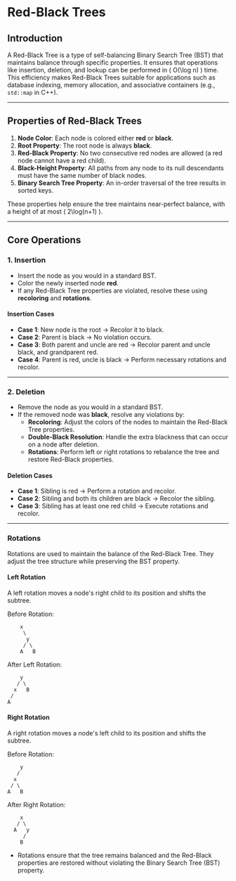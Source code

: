 # Red-Black Trees

## Introduction

A Red-Black Tree is a type of self-balancing Binary Search Tree (BST) that maintains balance through specific properties. It ensures that operations like insertion, deletion, and lookup can be performed in \( O(\log n) \) time. This efficiency makes Red-Black Trees suitable for applications such as database indexing, memory allocation, and associative containers (e.g., `std::map` in C++).

---

## Properties of Red-Black Trees

1. **Node Color**: Each node is colored either **red** or **black**.
2. **Root Property**: The root node is always **black**.
3. **Red-Black Property**: No two consecutive red nodes are allowed (a red node cannot have a red child).
4. **Black-Height Property**: All paths from any node to its null descendants must have the same number of black nodes.
5. **Binary Search Tree Property**: An in-order traversal of the tree results in sorted keys.

These properties help ensure the tree maintains near-perfect balance, with a height of at most \( 2\log(n+1) \).

---

## Core Operations

### 1. Insertion

- Insert the node as you would in a standard BST.
- Color the newly inserted node **red**.
- If any Red-Black Tree properties are violated, resolve these using **recoloring** and **rotations**.

#### Insertion Cases

- **Case 1**: New node is the root → Recolor it to black.
- **Case 2**: Parent is black → No violation occurs.
- **Case 3**: Both parent and uncle are red → Recolor parent and uncle black, and grandparent red.
- **Case 4**: Parent is red, uncle is black → Perform necessary rotations and recolor.

---

### 2. Deletion

- Remove the node as you would in a standard BST.
- If the removed node was **black**, resolve any violations by:
  - **Recoloring**: Adjust the colors of the nodes to maintain the Red-Black Tree properties.
  - **Double-Black Resolution**: Handle the extra blackness that can occur on a node after deletion.
  - **Rotations**: Perform left or right rotations to rebalance the tree and restore Red-Black properties.

#### Deletion Cases

- **Case 1**: Sibling is red → Perform a rotation and recolor.
- **Case 2**: Sibling and both its children are black → Recolor the sibling.
- **Case 3**: Sibling has at least one red child → Execute rotations and recolor.

---

### Rotations

Rotations are used to maintain the balance of the Red-Black Tree. They adjust the tree structure while preserving the BST property.

#### Left Rotation

A left rotation moves a node's right child to its position and shifts the subtree.

Before Rotation:

```
    x
     \
      y
     / \
    A   B
```

After Left Rotation:

```
    y
   / \
  x   B
 /
A
```

#### Right Rotation

A right rotation moves a node's left child to its position and shifts the subtree.

Before Rotation:

```
    y
   /
  x
 / \
A   B
```

After Right Rotation:

```
    x
   / \
  A   y
     /
    B
```

- Rotations ensure that the tree remains balanced and the Red-Black properties are restored without violating the Binary Search Tree (BST) property.
